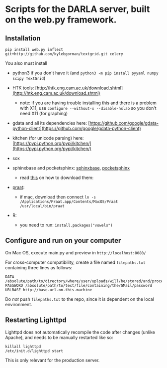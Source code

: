 # Scripts for the DARLA server, built on the web.py framework.

## Installation 
``` 
pip install web.py inflect git+http://github.com/kylebgorman/textgrid.git celery
```
You also must install

- python3 if you don't have it (and `python3 -m pip install pyyaml numpy scipy TextGrid`)

- HTK tools: [http://htk.eng.cam.ac.uk/download.shtml](http://htk.eng.cam.ac.uk/download.shtml)

	- note: if you are having trouble installing this and there is a problem with X11, use `configure --without-x --disable-hslab` so you don't need X11 (for graphing)

-  gdata and all its dependencies here:
[https://github.com/google/gdata-python-client](https://github.com/google/gdata-python-client)  

- kitchen (for unicode parsing) here:
[https://pypi.python.org/pypi/kitchen/](https://pypi.python.org/pypi/kitchen/)

- sox
- sphinxbase and pocketsphinx: 
[sphinxbase](https://sourceforge.net/projects/cmusphinx/files/sphinxbase/5prealpha/), [pocketsphinx](https://sourceforge.net/projects/cmusphinx/files/pocketsphinx/5prealpha/)
	- read [this](http://cmusphinx.sourceforge.net/wiki/tutorialpocketsphinx) on how to download them:
- [praat](http://www.fon.hum.uva.nl/praat/):
	- if mac, download then connect `ln -s  /Applications/Praat.app/Contents/MacOS/Praat /usr/local/bin/praat`
- R: 
	- you need to run: `install.packages("vowels")`


## Configure and run on your computer

On Mac OS, execute main.py and preview in `http://localhost:8080/`

For cross-computer compatibility, create a file named `filepaths.txt` containing three lines as follows:

```
DATA /absolute/path/to/directory/where/user/uploads/will/be/stored/and/processed
PASSWORD /absolute/path/to/text/file/containing/the/GMail/password
URLBASE http://base.url.on.this.machine
```

Do *not* push `filepaths.txt` to the repo, since it is dependent on the local environment.

## Restarting Lighttpd

Lighttpd does not automatically recompile the code after changes (unlike Apache), and needs to be manually restarted like so:

```
killall lighttpd
/etc/init.d/lighttpd start
```

This is only relevant for the production server.

